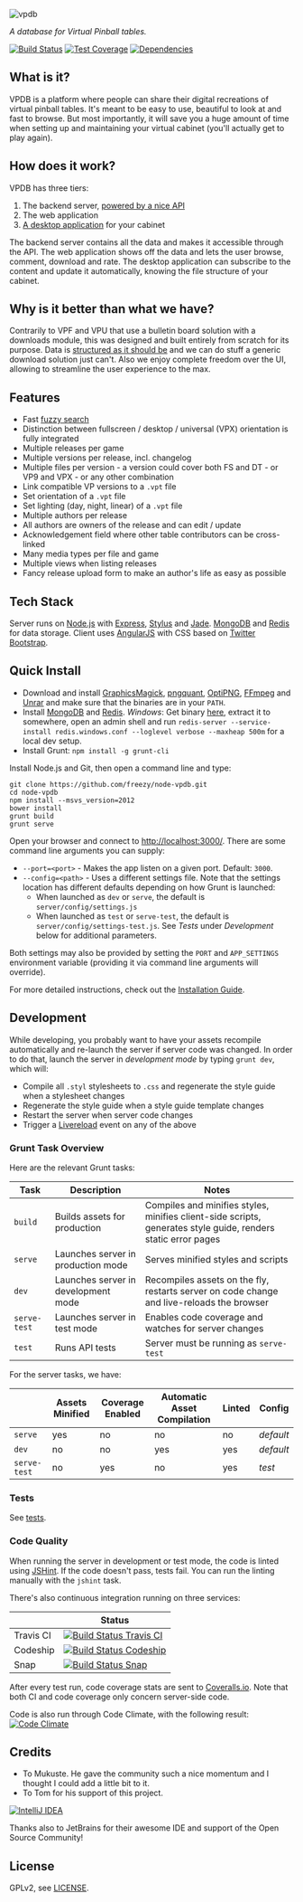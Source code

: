 ![vpdb][text-logo]

*A database for Virtual Pinball tables.*

[![Build Status][travis-image]][travis-url]
[![Test Coverage][coveralls-image]][coveralls-url]
[![Dependencies][dependencies-image]][dependencies-url]

## What is it?

VPDB is a platform where people can share their digital recreations of virtual pinball tables. It's meant to be easy to
use, beautiful to look at and fast to browse. But most importantly, it will save you a huge amount of time when setting
up and maintaining your virtual cabinet (you'll actually get to play again).

## How does it work?

VPDB has three tiers:

1. The backend server, [powered by a nice API](https://developer.vpdb.io/api)
2. The web application
3. [A desktop application](https://github.com/freezy/vpdb-agent) for your cabinet

The backend server contains all the data and makes it accessible through the API. The web application shows off the data
and lets the user browse, comment, download and rate. The desktop application can subscribe to the content and update it
automatically, knowing the file structure of your cabinet.

## Why is it better than what we have?

Contrarily to VPF and VPU that use a bulletin board solution with a downloads module, this was designed and built 
entirely from scratch for its purpose. Data is [structured as it should be](https://developer.vpdb.io/api/v1/releases)
and we can do stuff a generic download solution just can't. Also we enjoy complete freedom over the UI, allowing to 
streamline the user experience to the max.

## Features

* Fast [fuzzy search](http://en.wikipedia.org/wiki/Approximate_string_matching)
* Distinction between fullscreen / desktop / universal (VPX) orientation is fully integrated
* Multiple releases per game
* Multiple versions per release, incl. changelog
* Multiple files per version - a version could cover both FS and DT - or VP9 and VPX - or any other combination
* Link compatible VP versions to a `.vpt` file
* Set orientation of a `.vpt` file
* Set lighting (day, night, linear) of a `.vpt` file
* Multiple authors per release
* All authors are owners of the release and can edit / update
* Acknowledgement field where other table contributors can be cross-linked
* Many media types per file and game
* Multiple views when listing releases
* Fancy release upload form to make an author's life as easy as possible

## Tech Stack

Server runs on [Node.js](http://nodejs.org/) with [Express](http://expressjs.com/), [Stylus](http://learnboost.github.io/stylus/)
and [Jade](http://jade-lang.com/). [MongoDB](https://www.mongodb.org/) and [Redis](http://redis.io/) for data storage. 
Client uses [AngularJS](https://angularjs.org/) with CSS based on [Twitter Bootstrap](http://getbootstrap.com/).

## Quick Install

* Download and install [GraphicsMagick](http://www.graphicsmagick.org/), [pngquant](http://pngquant.org/),
  [OptiPNG](http://optipng.sourceforge.net/), [FFmpeg](https://www.ffmpeg.org/) and [Unrar](http://rarsoft.com/) and 
  make sure that the binaries are in your `PATH`.
* Install [MongoDB](http://www.mongodb.org/downloads) and [Redis](http://redis.io/). *Windows*: Get binary 
  [here](https://github.com/MSOpenTech/redis/tree/2.8/bin/release), extract it to somewhere, open an admin shell and 
  run `redis-server --service-install redis.windows.conf --loglevel verbose --maxheap 500m` for a local dev setup.
* Install Grunt: `npm install -g grunt-cli`

Install Node.js and Git, then open a command line and type:

	git clone https://github.com/freezy/node-vpdb.git
	cd node-vpdb
	npm install --msvs_version=2012
	bower install
	grunt build
	grunt serve

Open your browser and connect to [http://localhost:3000/](http://localhost:3000/). There are some command line arguments
you can supply:

 * `--port=<port>` - Makes the app listen on a given port. Default: `3000`.
 * `--config=<path>` - Uses a different settings file. Note that the settings location has different defaults depending 
   on how Grunt is launched:
   * When launched as `dev` or `serve`, the default is `server/config/settings.js`
   * When launched as `test` or `serve-test`, the default is `server/config/settings-test.js`. See *Tests* under 
     *Development* below for additional parameters.

Both settings may also be provided by setting the `PORT` and `APP_SETTINGS` environment variable (providing it via 
command line arguments will override).

For more detailed instructions, check out the [Installation Guide](INSTALL.md).

## Development

While developing, you probably want to have your assets recompile automatically and re-launch the server if server code
was changed. In order to do that, launch the server in *development mode* by typing `grunt dev`, which will:

 * Compile all `.styl` stylesheets to `.css` and regenerate the style guide when a stylesheet changes
 * Regenerate the style guide when a style guide template changes
 * Restart the server when server code changes
 * Trigger a [Livereload](http://livereload.com/) event on any of the above
 
### Grunt Task Overview

Here are the relevant Grunt tasks:

| Task         | Description                         | Notes                                                                                                         |
|--------------|-------------------------------------|---------------------------------------------------------------------------------------------------------------|
| `build`      | Builds assets for production        | Compiles and minifies styles, minifies client-side scripts, generates style guide, renders static error pages |
| `serve`      | Launches server in production mode  | Serves minified styles and scripts                                                                            |
| `dev`        | Launches server in development mode | Recompiles assets on the fly, restarts server on code change and live-reloads the browser                     |
| `serve-test` | Launches server in test mode        | Enables code coverage and watches for server changes                                                          |
| `test`       | Runs API tests                      | Server must be running as `serve-test`                                                                        |

For the server tasks, we have:

|              | Assets Minified | Coverage Enabled | Automatic Asset Compilation | Linted | Config    |
|--------------|-----------------|------------------|-----------------------------|--------|-----------|
| `serve`      | yes             | no               | no                          | no     | *default* |
| `dev`        | no              | no               | yes                         | yes    | *default* |
| `serve-test` | no              | yes              | no                          | yes    | *test*    |


### Tests

See [tests](TESTS.md).


### Code Quality

When running the server in development or test mode, the code is linted using [JSHint](http://www.jshint.com/about/). If
the code doesn't pass, tests fail. You can run the linting manually with the `jshint` task.

There's also continuous integration running on three services:

|           | Status                                                   |
|-----------|----------------------------------------------------------|
| Travis CI | [![Build Status Travis CI][travis-image]][travis-url]    |
| Codeship  | [![Build Status Codeship][codeship-image]][codeship-url] |
| Snap      | [![Build Status Snap][snapci-image]][snapci-url]         |

After every test run, code coverage stats are sent to [Coveralls.io](https://coveralls.io/r/freezy/node-vpdb). Note that 
both CI and code coverage only concern server-side code.

Code is also run through Code Climate, with the following result: [![Code Climate][codeclimate-image]][codeclimate-url]

## Credits

* To Mukuste. He gave the community such a nice momentum and I thought I could add a little bit to it.
* To Tom for his support of this project.

[![IntelliJ IDEA][idea-image]][idea-url]

Thanks also to JetBrains for their awesome IDE and support of the Open Source Community!


## License

GPLv2, see [LICENSE](LICENSE).

[text-logo]: https://github.com/freezy/node-vpdb/raw/master/gfx/text-logo.png
[travis-image]: https://img.shields.io/travis/freezy/node-vpdb.svg?style=flat-square
[travis-url]: https://travis-ci.org/freezy/node-vpdb
[coveralls-image]: https://img.shields.io/coveralls/freezy/node-vpdb.svg?style=flat-square
[coveralls-url]: https://coveralls.io/r/freezy/node-vpdb?branch=master
[dependencies-image]: https://david-dm.org/freezy/node-vpdb.svg?style=flat-square
[dependencies-url]: https://david-dm.org/freezy/node-vpdb
[codeship-image]: http://img.shields.io/codeship/e5a24c40-fe39-0131-f546-4ebc8a94177b.svg?style=flat-square
[codeship-url]: https://www.codeship.io/projects/29544
[snapci-image]: https://img.shields.io/snap-ci/freezy/node-vpdb/master.svg?style=flat-square
[snapci-url]: https://snap-ci.com/freezy/node-vpdb/branch/master
[codeclimate-image]: http://img.shields.io/codeclimate/github/freezy/node-vpdb.svg?style=flat-square
[codeclimate-url]: https://codeclimate.com/github/freezy/node-vpdb
[idea-image]: https://www.jetbrains.com/idea/opensource/img/all/banners/idea120x30_white.gif
[idea-url]: https://www.jetbrains.com/idea/
